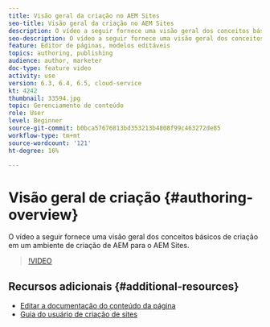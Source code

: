```yaml
---
title: Visão geral da criação no AEM Sites
seo-title: Visão geral da criação no AEM Sites
description: O vídeo a seguir fornece uma visão geral dos conceitos básicos de criação em um ambiente de criação de AEM. Usa o console Sites como base.
seo-description: O vídeo a seguir fornece uma visão geral dos conceitos básicos de criação em um ambiente de criação de AEM. Usa o console Sites como base.
feature: Editor de páginas, modelos editáveis
topics: authoring, publishing
audience: author, marketer
doc-type: feature video
activity: use
version: 6.3, 6.4, 6.5, cloud-service
kt: 4242
thumbnail: 33594.jpg
topic: Gerenciamento de conteúdo
role: User
level: Beginner
source-git-commit: b0bca57676813bd353213b4808f99c463272de85
workflow-type: tm+mt
source-wordcount: '121'
ht-degree: 16%

---
```



# Visão geral de criação {#authoring-overview}

O vídeo a seguir fornece uma visão geral dos conceitos básicos de criação em um ambiente de criação de AEM para o AEM Sites.

>[!VIDEO](https://video.tv.adobe.com/v/33594?quality=12&learn=on)

## Recursos adicionais {#additional-resources}

* [Editar a documentação do conteúdo da página](https://docs.adobe.com/content/help/en/experience-manager-cloud-service/sites/authoring/fundamentals/editing-content.html)
* [Guia do usuário de criação de sites](https://docs.adobe.com/content/help/en/experience-manager-65/authoring/home.html?topic=/experience-manager/6-5/sites/authoring/morehelp/page-authoring.ug.js)
